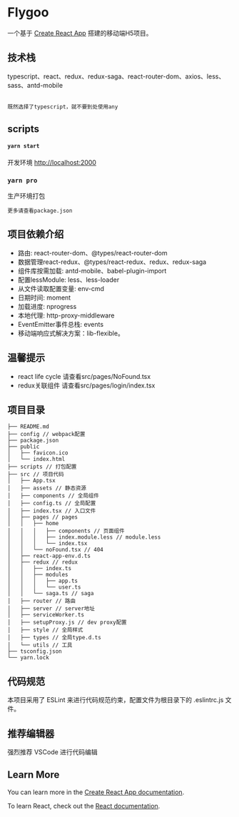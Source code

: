 # Flygoo

一个基于 [Create React App](https://github.com/facebook/create-react-app) 搭建的移动端H5项目。

## 技术栈
typescript、react、redux、redux-saga、react-router-dom、axios、less、sass、antd-mobile

##
`既然选择了typescript，就不要到处使用any`
##

## scripts

#### `yarn start`
开发环境 [http://localhost:2000](http://localhost:2000)

### `yarn pro`
生产环境打包

`更多请查看package.json`

## 项目依赖介绍

- 路由: react-router-dom、@types/react-router-dom
- 数据管理react-redux、@types/react-redux、redux、redux-saga 
- 组件库按需加载: antd-mobile、babel-plugin-import 
- 配置lessModule: less、less-loader 
- 从文件读取配置变量: env-cmd
- 日期时间: moment
- 加载进度: nprogress
- 本地代理: http-proxy-middleware
- EventEmitter事件总栈: events
- 移动端响应式解决方案：lib-flexible。


## 温馨提示
- react life cycle 请查看src/pages/NoFound.tsx
- redux关联组件 请查看src/pages/login/index.tsx

## 项目目录
```
├── README.md
├── config // webpack配置
├── package.json
├── public
│   ├── favicon.ico
│   └── index.html
├── scripts // 打包配置
├── src // 项目代码
│   ├── App.tsx
│   ├── assets // 静态资源
│   ├── components // 全局组件
│   ├── config.ts // 全局配置
│   ├── index.tsx // 入口文件
│   ├── pages // pages
│   │   ├── home
│   │   │   ├── components // 页面组件
│   │   │   ├── index.module.less // module.less
│   │   │   └── index.tsx
│   │   └── noFound.tsx // 404
│   ├── react-app-env.d.ts
│   ├── redux // redux
│   │   ├── index.ts
│   │   ├── modules
│   │   │   ├── app.ts
│   │   │   └── user.ts
│   │   └── saga.ts // saga
│   ├── router // 路由
│   ├── server // server地址
│   ├── serviceWorker.ts
│   ├── setupProxy.js // dev proxy配置
│   ├── style // 全局样式
│   ├── types // 全局type.d.ts
│   └── utils // 工具
├── tsconfig.json
└── yarn.lock
```

## 代码规范
本项目采用了  ESLint 来进行代码规范约束，配置文件为根目录下的 .eslintrc.js 文件。

## 推荐编辑器
强烈推荐 VSCode 进行代码编辑

## Learn More
You can learn more in the [Create React App documentation](https://facebook.github.io/create-react-app/docs/getting-started).

To learn React, check out the [React documentation](https://reactjs.org/).
